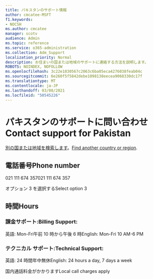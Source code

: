 ```yaml
---
title: パキスタンのサポート情報
author: cmcatee-MSFT
f1.keywords:
- NOCSH
ms.author: cmcatee
manager: scotv
audience: Admin
ms.topic: reference
ms.service: o365-administration
ms.collection: Adm_Support
localization_priority: Normal
description: お住まいの国または地域のサポートに連絡する方法を説明します。
ROBOTS: NOINDEX, NOFOLLOW
ms.openlocfilehash: 3c22e1830567c2063c6ba05eca4276038feab04c
ms.sourcegitcommit: 6e260f5f5842debe1098138eecea9068330dc17f
ms.translationtype: MT
ms.contentlocale: ja-JP
ms.lasthandoff: 03/08/2021
ms.locfileid: "50545226"
---
```

# <a name="contact-support-for-pakistan"></a><span data-ttu-id="b61c1-103">パキスタンのサポートに問い合わせ</span><span class="sxs-lookup"><span data-stu-id="b61c1-103">Contact support for Pakistan</span></span>

<span data-ttu-id="b61c1-104">[別の国または地域を検索します](../contact-support-for-business-products.md)。</span><span class="sxs-lookup"><span data-stu-id="b61c1-104">[Find another country or region](../contact-support-for-business-products.md).</span></span>

## <a name="phone-number"></a><span data-ttu-id="b61c1-105">電話番号</span><span class="sxs-lookup"><span data-stu-id="b61c1-105">Phone number</span></span>
<span data-ttu-id="b61c1-106">021 111 674 357</span><span class="sxs-lookup"><span data-stu-id="b61c1-106">021 111 674 357</span></span>

<span data-ttu-id="b61c1-107">オプション 3 を選択する</span><span class="sxs-lookup"><span data-stu-id="b61c1-107">Select option 3</span></span>

## <a name="hours"></a><span data-ttu-id="b61c1-108">時間</span><span class="sxs-lookup"><span data-stu-id="b61c1-108">Hours</span></span>
### <a name="billing-support"></a><span data-ttu-id="b61c1-109">課金サポート:</span><span class="sxs-lookup"><span data-stu-id="b61c1-109">Billing Support:</span></span>

<span data-ttu-id="b61c1-110">英語: Mon-Fri午前 10 時から午後 6 時</span><span class="sxs-lookup"><span data-stu-id="b61c1-110">English: Mon-Fri 10 AM-6 PM</span></span>

### <a name="technical-support"></a><span data-ttu-id="b61c1-111">テクニカル サポート:</span><span class="sxs-lookup"><span data-stu-id="b61c1-111">Technical Support:</span></span>

<span data-ttu-id="b61c1-112">英語: 24 時間年中無休</span><span class="sxs-lookup"><span data-stu-id="b61c1-112">English: 24 hours a day, 7 days a week</span></span>

<span data-ttu-id="b61c1-113">国内通話料金がかかります</span><span class="sxs-lookup"><span data-stu-id="b61c1-113">Local call charges apply</span></span>
